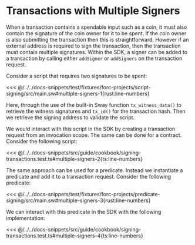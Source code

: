 # Transactions with Multiple Signers

When a transaction contains a spendable input such as a coin, it must also contain the signature of the coin owner for it to be spent. If the coin owner is also submitting the transaction then this is straightforward. However if an external address is required to sign the transaction, then the transaction must contain multiple signatures. Within the SDK, a signer can be added to a transaction by calling either `addSigner` or `addSigners` on the transaction request.

Consider a script that requires two signatures to be spent:

<<< @/../../docs-snippets/test/fixtures/forc-projects/script-signing/src/main.sw#multiple-signers-1{rust:line-numbers}

Here, through the use of the built-in Sway function `tx_witness_data()` to retrieve the witness signatures and `tx_id()` for the transaction hash. Then we retrieve the signing address to validate the script.

We would interact with this script in the SDK by creating a transaction request from an invocation scope. The same can be done for a contract. Consider the following script:

<<< @/../../docs-snippets/src/guide/cookbook/signing-transactions.test.ts#multiple-signers-2{ts:line-numbers}

The same approach can be used for a predicate. Instead we instantiate a predicate and add it to a transaction request. Consider the following predicate:

<<< @/../../docs-snippets/test/fixtures/forc-projects/predicate-signing/src/main.sw#multiple-signers-3{rust:line-numbers}

We can interact with this predicate in the SDK with the following implementation:

<<< @/../../docs-snippets/src/guide/cookbook/signing-transactions.test.ts#multiple-signers-4{ts:line-numbers}
